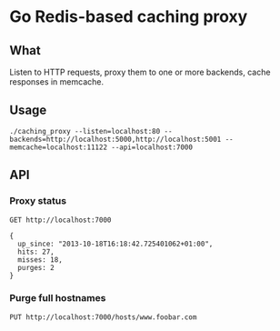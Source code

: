 # Go Redis-based caching proxy

## What

Listen to HTTP requests, proxy them to one or more backends, cache responses in memcache.

## Usage

    ./caching_proxy --listen=localhost:80 --backends=http://localhost:5000,http://localhost:5001 --memcache=localhost:11122 --api=localhost:7000
    
## API

### Proxy status

    GET http://localhost:7000
   
    {
      up_since: "2013-10-18T16:18:42.725401062+01:00",
      hits: 27,
      misses: 18,
      purges: 2
    }

### Purge full hostnames

    PUT http://localhost:7000/hosts/www.foobar.com
